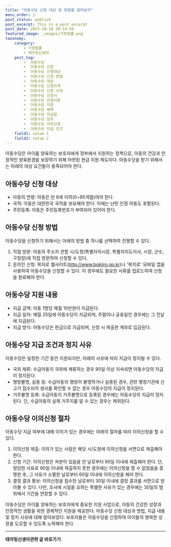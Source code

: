 ```yaml
---
title: "아동수당 신청 대상 및 방법을 알아보자"
menu_order: 1
post_status: publish
post_excerpt: This is a post excerpt
post_date: 2023-10-10 20:14:59
featured_image: _images/가정법률.png
taxonomy:
    category:
        - 가정법률
        - 태아및신생아
    post_tag:
        -  아동수당
        -  아동수당 신청
        -  아동수당 신청대상
        -  아동수당 신청 방법
        -  아동수당 대상
        -  아동수당 신청자격
        -  아동수당 신청 규정
        -  아동수당 신청서
        -  아동수당 신청서류
        -  아동수당 지원
        -  아동수당 혜택
        -  아동수당 지급일
        -  아동수당 정지
        -  아동수당 이의신청
        -  아동수당 지급 조건
    field1: value 1
    field2: value 2
---
```



아동수당은 아이를 양육하는 보호자에게 정부에서 지원하는 정책으로, 아동의 건강과 안정적인 양육환경을 보장하기 위해 마련된 현금 지원 제도이다. 아동수당을 받기 위해서는 아래의 대상 요건들이 충족되어야 한다.

## 아동수당 신청 대상
- 아동의 연령: 아동은 만 8세 이하(0~95개월)여야 한다.
- 국적: 아동은 대한민국 국적을 보유해야 한다. 이에는 난민 인정 아동도 포함된다.
- 주민등록: 아동은 주민등록번호가 부여되어 있어야 한다.

## 아동수당 신청 방법
아동수당을 신청하기 위해서는 아래의 방법 중 하나를 선택하여 진행할 수 있다.
1. 직접 방문: 아동의 주소지 관할 시/도청(특별자치시장, 특별자치도지사, 시장, 군수, 구청장)에 직접 방문하여 신청할 수 있다.
2. 온라인 신청: 복지로 웹사이트(http://www.bokjiro.go.kr)나 '복지로' 모바일 앱을 사용하여 아동수당을 신청할 수 있다. 이 경우에도 필요한 서류를 업로드하여 신청을 완료해야 한다.

## 아동수당 지원 내용
- 지급 금액: 아동 1명당 매월 10만원이 지급된다.
- 지급 일자: 매월 25일에 아동수당이 지급되며, 주말이나 공휴일인 경우에는 그 전날에 지급된다.
- 지급 방식: 아동수당은 현금으로 지급되며, 신청 시 제출한 계좌로 입금된다.

## 아동수당 지급 조건과 정지 사유
아동수당은 일정한 기간 동안 지원되지만, 아래의 사유에 따라 지급이 정지될 수 있다.
- 국외 체류: 수급아동이 국외에 체류하는 경우 90일 이상 지속되면 아동수당의 지급이 정지된다.
- 행방불명, 실종 등: 수급아동의 행방이 불명하거나 실종된 경우, 관련 행정기관에 신고가 접수되어 생사를 확인할 수 없는 경우 아동수당의 지급이 정지된다.
- 거주불명 등록: 수급아동이 거주불명으로 등록된 경우에는 아동수당의 지급이 정지된다. 단, 수급아동의 실제 거주지를 알 수 있는 경우는 제외된다.

## 아동수당 이의신청 절차
아동수당 지급 여부에 대해 이의가 있는 경우에는 아래의 절차를 따라 이의신청을 할 수 있다.
1. 이의신청 제출: 이의가 있는 사람은 해당 시/도청에 이의신청을 서면으로 제출해야 한다. 
2. 신청 기간: 이의신청은 처분이 있음을 안 날로부터 90일 이내에 제출해야 한다. 단, 정당한 사유로 90일 이내에 제출하지 못한 경우에는 이의신청을 할 수 없었음을 증명한 후, 그 사유가 소멸한 날로부터 60일 이내에 이의신청을 해야 한다.
3. 결정 결과 통보: 이의신청을 접수한 날로부터 30일 이내에 결정 결과를 서면으로 받아볼 수 있다. 다만, 조사에 시일을 요하는 특별한 사유가 있는 경우에는 30일의 범위에서 기간을 연장할 수 있다.

아동수당은 아이를 양육하는 보호자에게 중요한 지원 사업으로, 아동의 건강한 성장과 안정적인 생활을 위한 경제적인 지원을 제공한다. 아동수당 신청 대상과 방법, 지급 내용 및 정지 사유에 대해 알아보았다. 보호자들은 아동수당을 신청하여 아이들의 행복한 성장을 도모할 수 있도록 노력해야 한다.
<!-- wp:separator -->
<hr class="wp-block-separator has-alpha-channel-opacity"/>
<!-- /wp:separator -->
<!-- wp:group {"backgroundColor":"base","layout":{"type":"constrained"}} -->
<div class="wp-block-group has-base-background-color has-background"><!-- wp:paragraph {"align":"center","fontSize":"large"} -->
<p class="has-text-align-center has-large-font-size"><strong>태아및신생아관련 글 바로가기</strong></p>
<!-- /wp:paragraph -->


<!-- wp:latest-posts
{"categories":[{"id":1496,"count":19,"description":"","link":"https://uknowlaw.com/category/%ed%83%9c%ec%95%84%eb%b0%8f%ec%8b%a0%ec%83%9d%ec%95%84/","name":"태아및신생아","slug":"태아및신생아","taxonomy":"category","parent":0,"meta":[],"_links":{"self":[{"href":"https://uknowlaw.com/wp-json/wp/v2/categories/1496"}],"collection":[{"href":"https://uknowlaw.com/wp-json/wp/v2/categories"}],"about":[{"href":"https://uknowlaw.com/wp-json/wp/v2/taxonomies/category"}],"wp:post_type":[{"href":"https://uknowlaw.com/wp-json/wp/v2/posts?categories=1496"}],"curies":[{"name":"wp","href":"https://api.w.org/{rel}","templated":true}]}}],"postsToShow":100,"excerptLength":28,"postLayout":"grid","columns":2,"featuredImageAlign":"left","featuredImageSizeSlug":"large","fontSize":"medium"} /--></div>
<!-- /wp:group -->